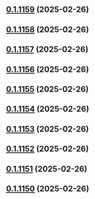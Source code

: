 ## [0.1.1159](https://github.com/binary-braids/terraform-oracle/compare/v0.1.1158...v0.1.1159) (2025-02-26)



## [0.1.1158](https://github.com/binary-braids/terraform-oracle/compare/v0.1.1157...v0.1.1158) (2025-02-26)



## [0.1.1157](https://github.com/binary-braids/terraform-oracle/compare/v0.1.1156...v0.1.1157) (2025-02-26)



## [0.1.1156](https://github.com/binary-braids/terraform-oracle/compare/v0.1.1155...v0.1.1156) (2025-02-26)



## [0.1.1155](https://github.com/binary-braids/terraform-oracle/compare/v0.1.1154...v0.1.1155) (2025-02-26)



## [0.1.1154](https://github.com/binary-braids/terraform-oracle/compare/v0.1.1153...v0.1.1154) (2025-02-26)



## [0.1.1153](https://github.com/binary-braids/terraform-oracle/compare/v0.1.1152...v0.1.1153) (2025-02-26)



## [0.1.1152](https://github.com/binary-braids/terraform-oracle/compare/v0.1.1151...v0.1.1152) (2025-02-26)



## [0.1.1151](https://github.com/binary-braids/terraform-oracle/compare/v0.1.1150...v0.1.1151) (2025-02-26)



## [0.1.1150](https://github.com/binary-braids/terraform-oracle/compare/v0.1.1149...v0.1.1150) (2025-02-26)



